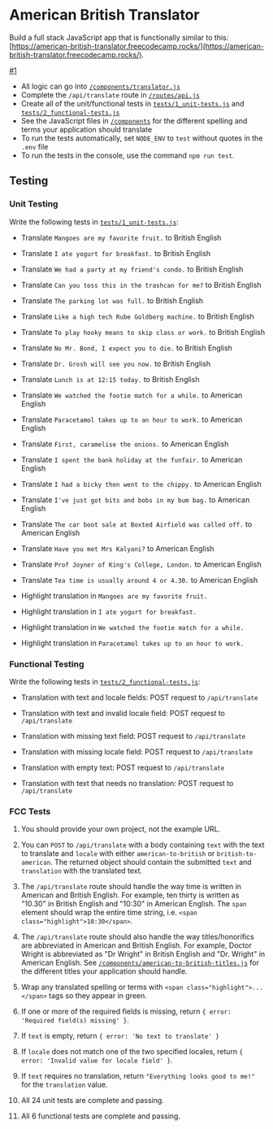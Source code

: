 # American British Translator

Build a full stack JavaScript app that is functionally similar to this: [https://american-british-translator.freecodecamp.rocks/](https://american-british-translator.freecodecamp.rocks/).

[#1](1)

*   All logic can go into [`/components/translator.js`](components/translator.js)
*   Complete the `/api/translate` route in [`/routes/api.js`](routes/api.js)
*   Create all of the unit/functional tests in [`tests/1_unit-tests.js`](tests/1_unit-tests.js) and [`tests/2_functional-tests.js`](tests/2_functional-tests.js)
*   See the JavaScript files in [`/components`](components/) for the different spelling and terms your application should translate
*   To run the tests automatically, set `NODE_ENV` to `test` without quotes in the `.env` file
*   To run the tests in the console, use the command `npm run test`.

## Testing

### Unit Testing

Write the following tests in [`tests/1_unit-tests.js`](tests/1_unit-tests.js):

*   Translate `Mangoes are my favorite fruit.` to British English

*   Translate `I ate yogurt for breakfast.` to British English

*   Translate `We had a party at my friend's condo.` to British English

*   Translate `Can you toss this in the trashcan for me?` to British English

*   Translate `The parking lot was full.` to British English

*   Translate `Like a high tech Rube Goldberg machine.` to British English

*   Translate `To play hooky means to skip class or work.` to British English

*   Translate `No Mr. Bond, I expect you to die.` to British English

*   Translate `Dr. Grosh will see you now.` to British English

*   Translate `Lunch is at 12:15 today.` to British English

*   Translate `We watched the footie match for a while.` to American English

*   Translate `Paracetamol takes up to an hour to work.` to American English

*   Translate `First, caramelise the onions.` to American English

*   Translate `I spent the bank holiday at the funfair.` to American English

*   Translate `I had a bicky then went to the chippy.` to American English

*   Translate `I've just got bits and bobs in my bum bag.` to American English

*   Translate `The car boot sale at Boxted Airfield was called off.` to American English

*   Translate `Have you met Mrs Kalyani?` to American English

*   Translate `Prof Joyner of King's College, London.` to American English

*   Translate `Tea time is usually around 4 or 4.30.` to American English

*   Highlight translation in `Mangoes are my favorite fruit.`

*   Highlight translation in `I ate yogurt for breakfast.`

*   Highlight translation in `We watched the footie match for a while.`

*   Highlight translation in `Paracetamol takes up to an hour to work.`

### Functional Testing

Write the following tests in [`tests/2_functional-tests.js`](tests/2_functional-tests.js):

*   Translation with text and locale fields: POST request to `/api/translate`

*   Translation with text and invalid locale field: POST request to `/api/translate`

*   Translation with missing text field: POST request to `/api/translate`

*   Translation with missing locale field: POST request to `/api/translate`

*   Translation with empty text: POST request to `/api/translate`

*   Translation with text that needs no translation: POST request to `/api/translate`

### FCC Tests

1. You should provide your own project, not the example URL.
    
2. You can `POST` to `/api/translate` with a body containing `text` with the text to translate and `locale` with either `american-to-british` or `british-to-american`. The returned object should contain the submitted `text` and `translation` with the translated text.
    
3. The `/api/translate` route should handle the way time is written in American and British English. For example, ten thirty is written as "10.30" in British English and "10:30" in American English. The `span` element should wrap the entire time string, i.e. `<span class="highlight">10:30</span>`.
    
4. The `/api/translate` route should also handle the way titles/honorifics are abbreviated in American and British English. For example, Doctor Wright is abbreviated as "Dr Wright" in British English and "Dr. Wright" in American English. See [`/components/american-to-british-titles.js`](components/american-to-british-titles.js) for the different titles your application should handle.
    
5. Wrap any translated spelling or terms with `<span class="highlight">...</span>` tags so they appear in green.
    
6. If one or more of the required fields is missing, return `{ error: 'Required field(s) missing' }`.
    
7. If `text` is empty, return `{ error: 'No text to translate' }`
    
8. If `locale` does not match one of the two specified locales, return `{ error: 'Invalid value for locale field' }`.
    
9. If `text` requires no translation, return `"Everything looks good to me!"` for the `translation` value.
    
10. All 24 unit tests are complete and passing.
    
11. All 6 functional tests are complete and passing.